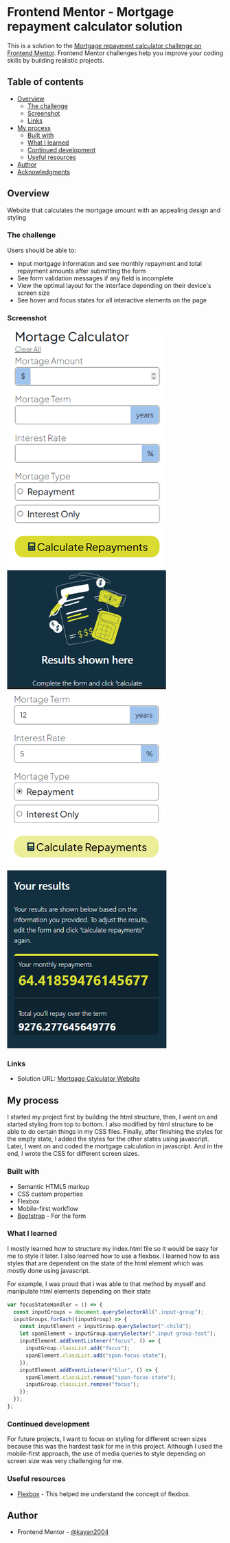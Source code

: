 # Frontend Mentor - Mortgage repayment calculator solution

This is a solution to the [Mortgage repayment calculator challenge on Frontend Mentor](https://www.frontendmentor.io/challenges/mortgage-repayment-calculator-Galx1LXK73). Frontend Mentor challenges help you improve your coding skills by building realistic projects.

## Table of contents

- [Overview](#overview)
  - [The challenge](#the-challenge)
  - [Screenshot](#screenshot)
  - [Links](#links)
- [My process](#my-process)
  - [Built with](#built-with)
  - [What I learned](#what-i-learned)
  - [Continued development](#continued-development)
  - [Useful resources](#useful-resources)
- [Author](#author)
- [Acknowledgments](#acknowledgments)

## Overview

Website that calculates the mortgage amount with an appealing design and styling

### The challenge

Users should be able to:

- Input mortgage information and see monthly repayment and total repayment amounts after submitting the form
- See form validation messages if any field is incomplete
- View the optimal layout for the interface depending on their device's screen size
- See hover and focus states for all interactive elements on the page

### Screenshot

![](./screenshot.png) ![](./screenshot2.png)

### Links

- Solution URL: [Mortgage Calculator Website](https://github.com/kayan2004/mortgage-calculator-website)

## My process

I started my project first by building the html structure, then, I went on and started styling from top to bottom. I also modified by html structure to be able to do certain things in my CSS files. Finally, after finishing the styles for the empty state, I added the styles for the other states using javascript. Later, I went on and coded the mortgage calculation in javascript. And in the end, I wrote the CSS for different screen sizes.

### Built with

- Semantic HTML5 markup
- CSS custom properties
- Flexbox
- Mobile-first workflow
- [Bootstrap](https://getbootstrap.com) - For the form

### What I learned

I mostly learned how to structure my index.html file so it would be easy for me to style it later. I also learned how to use a flexbox. I learned how to ass styles that are dependent on the state of the html element which was mostly done using javascript.

For example, I was proud that i was able to that method by myself and manipulate html elements depending on their state

```js
var focusStateHandler = () => {
  const inputGroups = document.querySelectorAll(".input-group");
  inputGroups.forEach((inputGroup) => {
    const inputElement = inputGroup.querySelector(".child");
    let spanElement = inputGroup.querySelector(".input-group-text");
    inputElement.addEventListener("focus", () => {
      inputGroup.classList.add("focus");
      spanElement.classList.add("span-focus-state");
    });
    inputElement.addEventListener("blur", () => {
      spanElement.classList.remove("span-focus-state");
      inputGroup.classList.remove("focus");
    });
  });
};
```

### Continued development

For future projects, I want to focus on styling for different screen sizes because this was the hardest task for me in this project. Although I used the mobile-first approach, the use of media queries to style depending on screen size was very challenging for me.

### Useful resources

- [Flexbox](https://developer.mozilla.org/en-US/docs/Learn/CSS/CSS_layout/Flexbox) - This helped me understand the concept of flexbox.

## Author

- Frontend Mentor - [@kayan2004](https://www.frontendmentor.io/profile/kayan2004)
